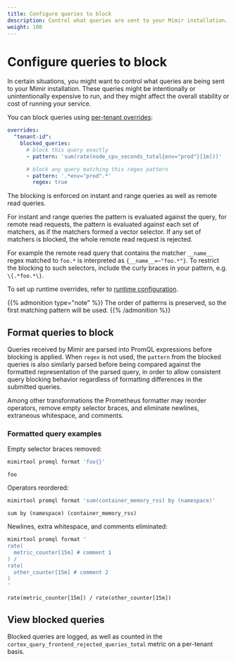 ```yaml
---
title: Configure queries to block
description: Control what queries are sent to your Mimir installation.
weight: 100
---
```


# Configure queries to block

In certain situations, you might want to control what queries are being sent to your Mimir installation. These queries
might be intentionally or unintentionally expensive to run, and they might affect the overall stability or cost of running
your service.

You can block queries using [per-tenant overrides](../about-runtime-configuration/):

```yaml
overrides:
  "tenant-id":
    blocked_queries:
      # block this query exactly
      - pattern: 'sum(rate(node_cpu_seconds_total{env="prod"}[1m]))'

      # block any query matching this regex pattern
      - pattern: '.*env="prod".*'
        regex: true
```

The blocking is enforced on instant and range queries as well as remote read queries.

For instant and range queries the pattern is evaluated against the query, for remote read requests, the pattern is evaluated against each set of matchers, as if the matchers formed a vector selector. If any set of matchers is blocked, the whole remote read request is rejected.

For example the remote read query that contains the matcher `__name__` regex matched to `foo.*` is interpreted as `{__name__=~"foo.*"}`. To restrict the blocking to such selectors, include the curly braces in your pattern, e.g. `\{.*foo.*\}`.

To set up runtime overrides, refer to [runtime configuration](../about-runtime-configuration/).

{{% admonition type="note" %}}
The order of patterns is preserved, so the first matching pattern will be used.
{{% /admonition %}}

## Format queries to block

Queries received by Mimir are parsed into PromQL expressions before blocking is applied. When `regex` is
not used, the `pattern` from the blocked queries is also similarly parsed before being compared against
the formatted representation of the parsed query, in order to allow consistent query blocking behavior
regardless of formatting differences in the submitted queries.

Among other transformations the Prometheus formatter may reorder operators, remove empty selector braces,
and eliminate newlines, extraneous whitespace, and comments.

### Formatted query examples

Empty selector braces removed:

```bash
mimirtool promql format 'foo{}'
```

```console
foo
```

Operators reordered:

```bash
mimirtool promql format 'sum(container_memory_rss) by (namespace)'
```

```console
sum by (namespace) (container_memory_rss)
```

Newlines, extra whitespace, and comments eliminated:

```bash
mimirtool promql format '
rate(
  metric_counter[15m] # comment 1
) /
rate(
  other_counter[15m] # comment 2
)
'
```

```console
rate(metric_counter[15m]) / rate(other_counter[15m])
```

## View blocked queries

Blocked queries are logged, as well as counted in the `cortex_query_frontend_rejected_queries_total` metric on a per-tenant basis.
